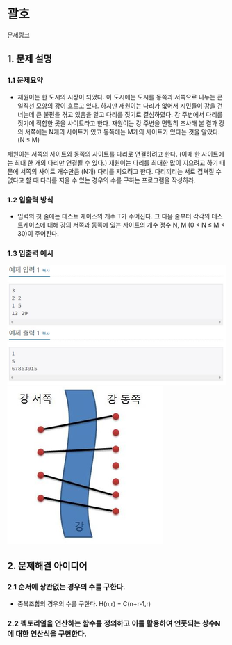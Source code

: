# 괄호
[문제링크](https://www.acmicpc.net/problem/1010)

## 1. 문제 설명

### 1.1 문제요약
- 재원이는 한 도시의 시장이 되었다. 이 도시에는 도시를 동쪽과 서쪽으로 나누는 큰 일직선 모양의 강이 흐르고 있다. 하지만 재원이는 다리가 없어서 시민들이 강을 건너는데 큰 불편을 겪고 있음을 알고 다리를 짓기로 결심하였다. 강 주변에서 다리를 짓기에 적합한 곳을 사이트라고 한다. 재원이는 강 주변을 면밀히 조사해 본 결과 강의 서쪽에는 N개의 사이트가 있고 동쪽에는 M개의 사이트가 있다는 것을 알았다. (N ≤ M)

재원이는 서쪽의 사이트와 동쪽의 사이트를 다리로 연결하려고 한다. (이때 한 사이트에는 최대 한 개의 다리만 연결될 수 있다.) 재원이는 다리를 최대한 많이 지으려고 하기 때문에 서쪽의 사이트 개수만큼 (N개) 다리를 지으려고 한다. 다리끼리는 서로 겹쳐질 수 없다고 할 때 다리를 지을 수 있는 경우의 수를 구하는 프로그램을 작성하라.

### 1.2 입출력 방식 
- 입력의 첫 줄에는 테스트 케이스의 개수 T가 주어진다. 그 다음 줄부터 각각의 테스트케이스에 대해 강의 서쪽과 동쪽에 있는 사이트의 개수 정수 N, M (0 < N ≤ M < 30)이 주어진다.
### 1.3 입출력 예시
<img src='입출력 예시.JPG'>
<img src='문제 예시.JPG'>


## 2. 문제해결 아이디어

### 2.1 순서에 상관없는 경우의 수를 구한다.
- 중복조합의 경우의 수를 구한다. H(n,r) = C(n+r-1,r)
### 2.2 펙토리얼을 연산하는 함수를 정의하고 이를 활용하여 인풋되는 상수N에 대한 연산식을 구현한다.